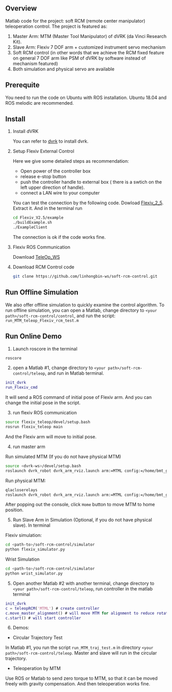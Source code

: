 ## Overview

Matlab code for the project: soft RCM (remote center manipulator) teleoperation control. The project is featured as:

1. Master Arm: MTM (Master Tool Manipulator) of dVRK (da Vinci Research Kit).
2. Slave Arm: Flexiv 7 DOF arm + customized instrument servo mechanism
3. Soft RCM control (in other words that we achieve the RCM fixed feature on general 7 DOF arm like PSM of dVRK by software instead of mechanism featured)
4. Both simulation and physical servo are available

## Prerequite

  You need to run the code on Ubuntu with ROS installation. Ubuntu 18.04 and ROS melodic are recommended.

## Install

1. Install dVRK

    You can refer to [dvrk](https://github.com/jhu-dvrk/sawIntuitiveResearchKit/wiki/CatkinBuild) to install dvrk.


2. Setup Flexiv External Control

    Here we give some detailed steps as recommendation:

    - Open power of the controller box
    - release e-stop button
    - push the controller handle to external box ( there is a swtich on the left upper direction of handle).
    - connect a LAN wire to your computer


    You can test the connection by the following code. Dowload [Flexiv_2_5](https://drive.google.com/file/d/1l8-08NTaTyWZuTghECyAlocHDnokIoPj/view?usp=sharing). Extract it. And in the terminal run 

    ```sh
    cd Flexiv_V2.5/example
    ./buildExample.sh
    ./ExampleClient
    ```
    The connection is ok if the code works fine.


3. Flexiv ROS Communication 

    Download [TeleOp_WS]()


4. Download RCM Control code

    ```sh
    git clone https://github.com/linhongbin-ws/soft-rcm-control.git
    ```

## Run Offline Simulation

We also offer offline simulation to quickly examine the control algorithm. To run offline simulation, you can open a Matlab, change directory to `<your path>/soft-rcm-control/control`, and run the script: `run_MTM_teleop_Flexiv_rcm_test.m`

## Run Online Demo


1. Launch roscore in the terminal

```sh
roscore
```

2. open a Matlab #1, change directory to `<your path>/soft-rcm-control/teleop`, and run in Matlab terminal.

```matlab
init_dvrk
run_Flexiv_cmd
```

  It will send a ROS command of initial pose of Flexiv arm. And you can change the initial pose in the script.
  


3. run flexiv ROS communication

```sh
source flexiv_teleop/devel/setup.bash
rosrun flexiv_teleop main
```

  And the Flexiv arm will move to initial pose.

4. run master arm

Run simulated MTM (If you do not have physical MTM)

```sh
source <dvrk-ws>/devel/setup.bash
roslaunch dvrk_robot dvrk_arm_rviz.launch arm:=MTML config:=/home/bmt_group/code/dvrk_2_1/src/cisst-saw/sawIntuitiveResearchKit/share/cuhk-daVinci-2-0/console-MTML-simulated.json
```

Run physical MTM:
```sh
qlacloserelays
roslaunch dvrk_robot dvrk_arm_rviz.launch arm:=MTML config:=/home/bmt_group/code/dvrk_2_1/src/cisst-saw/sawIntuitiveResearchKit/share/cuhk-daVinci-2-0/console-MTML-simulated.json
```

After popping out the console, click `Home` button to move MTM to home position.

5. Run Slave Arm in Simulation (Optional, if you do not have physical slave). In terminal

Flexiv simulation:
```sh
cd <path-to>/soft-rcm-control/simulator
python flexiv_simulator.py
```
Wrist Simulation
```sh
cd <path-to>/soft-rcm-control/simulator
python wrist_simulator.py
```

5. Open another Matlab #2 with another terminal, change directory to `<your path>/soft-rcm-control/teleop`, run controller in the matlab terminal

```matlab
init_dvrk
c = teleopRCM('MTML') # create controller
c.move_master_alignment() # will move MTM for alignment to reduce rotational tracking error 
c.start() # will start controller
```

6. Demos:

- Circular Trajectory Test

In Matlab #1, you run the script `run_MTM_traj_test.m` in directory `<your path>/soft-rcm-control/teleop`. Master and slave will run in the circular trajectory.

- Teleoperation by MTM

Use ROS or Matlab to send zero torque to MTM, so that it can be moved freely with gravity compensation. And then teleoperation works fine.





